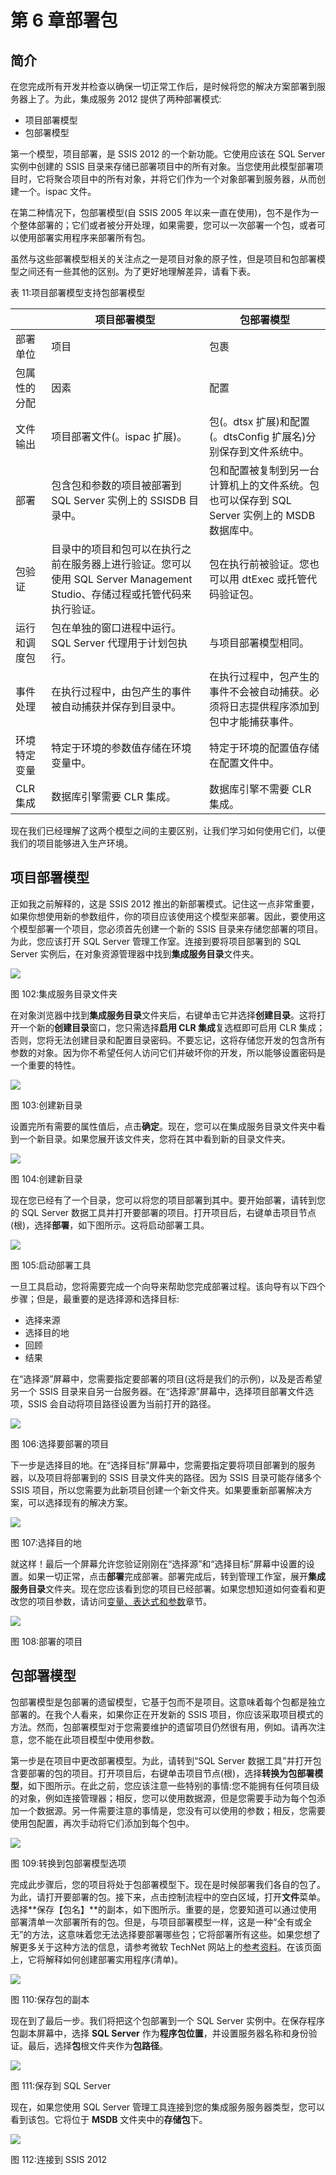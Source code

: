 # 第 6 章部署包

## 简介

在您完成所有开发并检查以确保一切正常工作后，是时候将您的解决方案部署到服务器上了。为此，集成服务 2012 提供了两种部署模式:

*   项目部署模型
*   包部署模型

第一个模型，项目部署，是 SSIS 2012 的一个新功能。它使用应该在 SQL Server 实例中创建的 SSIS 目录来存储已部署项目中的所有对象。当您使用此模型部署项目时，它将聚合项目中的所有对象，并将它们作为一个对象部署到服务器，从而创建一个。ispac 文件。

在第二种情况下，包部署模型(自 SSIS 2005 年以来一直在使用)，包不是作为一个整体部署的；它们或者被分开处理，如果需要，您可以一次部署一个包，或者可以使用部署实用程序来部署所有包。

虽然与这些部署模型相关的关注点之一是项目对象的原子性，但是项目和包部署模型之间还有一些其他的区别。为了更好地理解差异，请看下表。

表 11:项目部署模型支持包部署模型

|  | 项目部署模型 | 包部署模型 |
| --- | --- | --- |
| 部署单位 | 项目 | 包裹 |
| 包属性的分配 | 因素 | 配置 |
| 文件输出 | 项目部署文件(。ispac 扩展)。 | 包(。dtsx 扩展)和配置(。dtsConfig 扩展名)分别保存到文件系统中。 |
| 部署 | 包含包和参数的项目被部署到 SQL Server 实例上的 SSISDB 目录中。 | 包和配置被复制到另一台计算机上的文件系统。包也可以保存到 SQL Server 实例上的 MSDB 数据库中。 |
| 包验证 | 目录中的项目和包可以在执行之前在服务器上进行验证。您可以使用 SQL Server Management Studio、存储过程或托管代码来执行验证。 | 包在执行前被验证。您也可以用 dtExec 或托管代码验证包。 |
| 运行和调度包 | 包在单独的窗口进程中运行。SQL Server 代理用于计划包执行。 | 与项目部署模型相同。 |
| 事件处理 | 在执行过程中，由包产生的事件被自动捕获并保存到目录中。 | 在执行过程中，包产生的事件不会被自动捕获。必须将日志提供程序添加到包中才能捕获事件。 |
| 环境特定变量 | 特定于环境的参数值存储在环境变量中。 | 特定于环境的配置值存储在配置文件中。 |
| CLR 集成 | 数据库引擎需要 CLR 集成。 | 数据库引擎不需要 CLR 集成。 |

现在我们已经理解了这两个模型之间的主要区别，让我们学习如何使用它们，以便我们的项目能够进入生产环境。

## 项目部署模型

正如我之前解释的，这是 SSIS 2012 推出的新部署模式。记住这一点非常重要，如果你想使用新的参数组件，你的项目应该使用这个模型来部署。因此，要使用这个模型部署一个项目，您必须首先创建一个新的 SSIS 目录来存储您部署的项目。为此，您应该打开 SQL Server 管理工作室。连接到要将项目部署到的 SQL Server 实例后，在对象资源管理器中找到**集成服务目录**文件夹。

![](../Images/image198.jpg)

图 102:集成服务目录文件夹

在对象浏览器中找到**集成服务目录**文件夹后，右键单击它并选择**创建目录**。这将打开一个新的**创建目录**窗口，您只需选择**启用 CLR 集成**复选框即可启用 CLR 集成；否则，您将无法创建目录和配置目录密码。不要忘记，这将存储您开发的包含所有参数的对象。因为你不希望任何人访问它们并破坏你的开发，所以能够设置密码是一个重要的特性。

![](../Images/image199.jpg)

图 103:创建新目录

设置完所有需要的属性值后，点击**确定**。现在，您可以在集成服务目录文件夹中看到一个新目录。如果您展开该文件夹，您将在其中看到新的目录文件夹。

![](../Images/image200.jpg)

图 104:创建新目录

现在您已经有了一个目录，您可以将您的项目部署到其中。要开始部署，请转到您的 SQL Server 数据工具并打开要部署的项目。打开项目后，右键单击项目节点(根)，选择**部署**，如下图所示。这将启动部署工具。

![](../Images/image201.png)

图 105:启动部署工具

一旦工具启动，您将需要完成一个向导来帮助您完成部署过程。该向导有以下四个步骤；但是，最重要的是选择源和选择目标:

*   选择来源
*   选择目的地
*   回顾
*   结果

在“选择源”屏幕中，您需要指定要部署的项目(这将是我们的示例)，以及是否希望另一个 SSIS 目录来自另一台服务器。在“选择源”屏幕中，选择项目部署文件选项，SSIS 会自动将项目路径设置为当前打开的路径。

![](../Images/image202.jpg)

图 106:选择要部署的项目

下一步是选择目的地。在“选择目标”屏幕中，您需要指定要将项目部署到的服务器，以及项目将部署到的 SSIS 目录文件夹的路径。因为 SSIS 目录可能存储多个 SSIS 项目，所以您需要为此新项目创建一个新文件夹。如果要重新部署解决方案，可以选择现有的解决方案。

![](../Images/fig107.png)

图 107:选择目的地

就这样！最后一个屏幕允许您验证刚刚在“选择源”和“选择目标”屏幕中设置的设置。如果一切正常，点击**部署**完成部署。部署完成后，转到管理工作室，展开**集成服务目录**文件夹。现在您应该看到您的项目已经部署。如果您想知道如何查看和更改您的项目参数，请访问[变量、表达式和参数](5.html#_Chapter_5_)章节。

![](../Images/image204.jpg)

图 108:部署的项目

## 包部署模型

包部署模型是包部署的遗留模型，它基于包而不是项目。这意味着每个包都是独立部署的。在我个人看来，如果你正在开发新的 SSIS 项目，你应该采取项目模式的方法。然而，包部署模型对于您需要维护的遗留项目仍然很有用，例如。请再次注意，您不能在此项目模型中使用参数。

第一步是在项目中更改部署模型。为此，请转到“SQL Server 数据工具”并打开包含要部署的包的项目。打开项目后，右键单击项目节点(根)，选择**转换为包部署模型**，如下图所示。在此之前，您应该注意一些特别的事情:您不能拥有任何项目级的对象，例如连接管理器；相反，您可以使用数据源，但是您需要手动为每个包添加一个数据源。另一件需要注意的事情是，您没有可以使用的参数；相反，您需要使用包配置，再次手动将它们添加到每个包中。

![](../Images/image205.png)

图 109:转换到包部署模型选项

完成此步骤后，您的项目将处于包部署模型下。现在是时候部署我们各自的包了。为此，请打开要部署的包。接下来，点击控制流程中的空白区域，打开**文件**菜单。选择**保存【包名】**的副本，如下图所示。重要的是，您要知道可以通过使用部署清单一次部署所有的包。但是，与项目部署模型一样，这是一种“全有或全无”的方法，这意味着您无法选择要部署哪些包；它将部署所有这些。如果您想了解更多关于这种方法的信息，请参考微软 TechNet 网站上的[参考资料](http://technet.microsoft.com/en-us/library/ms137952.aspx)。在该页面上，它将解释如何创建部署实用程序(清单)。

![](../Images/image206.png)

图 110:保存包的副本

现在到了最后一步。我们将把这个包部署到一个 SQL Server 实例中。在保存程序包副本屏幕中，选择 **SQL Server** 作为**程序包位置**，并设置服务器名称和身份验证。最后，选择**包**根文件夹作为**包路径**。

![](../Images/image207.jpg)

图 111:保存到 SQL Server

现在，如果您使用 SQL Server 管理工具连接到您的集成服务服务器类型，您可以看到该包。它将位于 **MSDB** 文件夹中的**存储包**下。

![](../Images/image208.jpg)

图 112:连接到 SSIS 2012